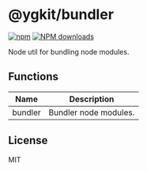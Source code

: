 # @ygkit/bundler

[![npm](https://img.shields.io/npm/v/%40ygkit%2Fbundler)](http://www.npmtrends.com/%40ygkit%2Fbundler)
[![NPM downloads](http://img.shields.io/npm/dm/%40ygkit%2Fbundler.svg?style=flat-square)](http://www.npmtrends.com/%40ygkit%2Fbundler)

Node util for bundling node modules.

## Functions

| Name    | Description           |
| ------- | --------------------- |
| bundler | Bundler node modules. |

## License

MIT
